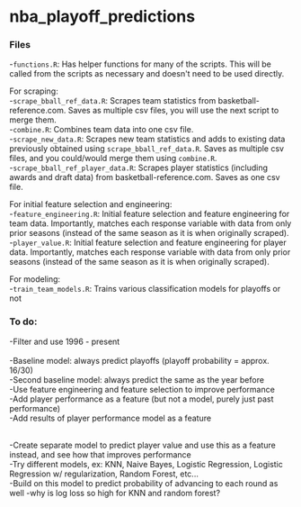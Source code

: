 # nba_playoff_predictions

### Files

-`functions.R`: Has helper functions for many of the scripts. This will be called from the scripts as necessary and doesn't need to be used directly.</br>

For scraping:</br>
-`scrape_bball_ref_data.R`: Scrapes team statistics from basketball-reference.com. Saves as multiple csv files, you will use the next script to merge them.</br>
-`combine.R`: Combines team data into one csv file. </br>
-`scrape_new_data.R`: Scrapes new team statistics and adds to existing data previously obtained using `scrape_bball_ref_data.R`. Saves as multiple csv files, and you could/would merge them using `combine.R`. </br>
-`scrape_bball_ref_player_data.R`: Scrapes player statistics (including awards and draft data) from basketball-reference.com. Saves as one csv file.</br>

For initial feature selection and engineering: </br>
-`feature_engineering.R`: Initial feature selection and feature engineering for team data. Importantly, matches each response variable with data from only prior seasons (instead of the same season as it is when originally scraped).</br>
-`player_value.R`: Initial feature selection and feature engineering for player data. Importantly, matches each response variable with data from only prior seasons (instead of the same season as it is when originally scraped).</br>

For modeling: </br>
-`train_team_models.R`: Trains various classification models for playoffs or not


### To do:
-Filter and use 1996 - present</br></br>
-Baseline model: always predict playoffs (playoff probability = approx. 16/30) </br>
-Second baseline model: always predict the same as the year before </br>
-Use feature engineering and feature selection to improve performance </br>
-Add player performance as a feature (but not a model, purely just past performance) </br>
-Add results of player performance model as a feature </br></br>

-Create separate model to predict player value and use this as a feature instead, and see how that improves performance </br>
-Try different models, ex: KNN, Naive Bayes, Logistic Regression, Logistic Regression w/ regularization, Random Forest, etc... </br>
-Build on this model to predict probability of advancing to each round as well
-why is log loss so high for KNN and random forest?
